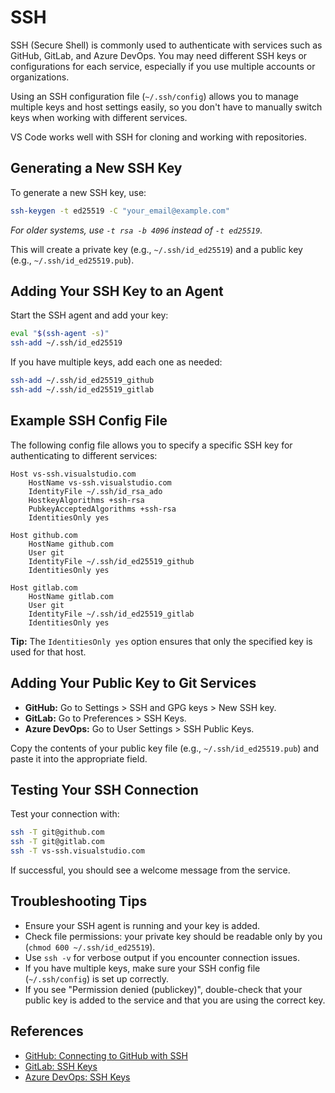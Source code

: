 # SSH

SSH (Secure Shell) is commonly used to authenticate with services such as GitHub, GitLab, and Azure DevOps. You may need different SSH keys or configurations for each service, especially if you use multiple accounts or organizations.

Using an SSH configuration file (`~/.ssh/config`) allows you to manage multiple keys and host settings easily, so you don't have to manually switch keys when working with different services.

VS Code works well with SSH for cloning and working with repositories.

## Generating a New SSH Key

To generate a new SSH key, use:

```bash
ssh-keygen -t ed25519 -C "your_email@example.com"
```

*For older systems, use `-t rsa -b 4096` instead of `-t ed25519`.*

This will create a private key (e.g., `~/.ssh/id_ed25519`) and a public key (e.g., `~/.ssh/id_ed25519.pub`).

## Adding Your SSH Key to an Agent

Start the SSH agent and add your key:

```bash
eval "$(ssh-agent -s)"
ssh-add ~/.ssh/id_ed25519
```

If you have multiple keys, add each one as needed:

```bash
ssh-add ~/.ssh/id_ed25519_github
ssh-add ~/.ssh/id_ed25519_gitlab
```

## Example SSH Config File

The following config file allows you to specify a specific SSH key for authenticating to different services:

```text
Host vs-ssh.visualstudio.com
    HostName vs-ssh.visualstudio.com
    IdentityFile ~/.ssh/id_rsa_ado
    HostkeyAlgorithms +ssh-rsa
    PubkeyAcceptedAlgorithms +ssh-rsa
    IdentitiesOnly yes

Host github.com
    HostName github.com
    User git
    IdentityFile ~/.ssh/id_ed25519_github
    IdentitiesOnly yes

Host gitlab.com
    HostName gitlab.com
    User git
    IdentityFile ~/.ssh/id_ed25519_gitlab
    IdentitiesOnly yes
```

**Tip:** The `IdentitiesOnly yes` option ensures that only the specified key is used for that host.

## Adding Your Public Key to Git Services

- **GitHub:** Go to Settings > SSH and GPG keys > New SSH key.
- **GitLab:** Go to Preferences > SSH Keys.
- **Azure DevOps:** Go to User Settings > SSH Public Keys.

Copy the contents of your public key file (e.g., `~/.ssh/id_ed25519.pub`) and paste it into the appropriate field.

## Testing Your SSH Connection

Test your connection with:

```bash
ssh -T git@github.com
ssh -T git@gitlab.com
ssh -T vs-ssh.visualstudio.com
```

If successful, you should see a welcome message from the service.

## Troubleshooting Tips

- Ensure your SSH agent is running and your key is added.
- Check file permissions: your private key should be readable only by you (`chmod 600 ~/.ssh/id_ed25519`).
- Use `ssh -v` for verbose output if you encounter connection issues.
- If you have multiple keys, make sure your SSH config file (`~/.ssh/config`) is set up correctly.
- If you see "Permission denied (publickey)", double-check that your public key is added to the service and that you are using the correct key.

## References

- [GitHub: Connecting to GitHub with SSH](https://docs.github.com/en/authentication/connecting-to-github-with-ssh)
- [GitLab: SSH Keys](https://docs.gitlab.com/ee/ssh/index.md)
- [Azure DevOps: SSH Keys](https://docs.microsoft.com/en-us/azure/devops/repos/git/use-ssh-keys-to-authenticate?view=azure-devops)
